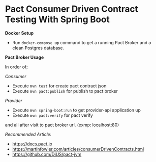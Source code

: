 # Pact Consumer Driven Contract Testing With Spring Boot

**Docker Setup**
* Run `docker-compose up` command to get a running Pact Broker and a clean Postgres database.

**Pact Broker Usage**

In order of;

_Consumer_
* Execute `mvn test` for create pact contract json
* Execute `mvn pact:publish` for publish to pact broker

_Provider_
* Execute `mvn spring-boot:run` to get provider-api application up
* Execute `mvn pact:verify` for pact verify

and all after visit to pact broker url. (exmp: localhost:80)

_Recommended Article:_
* https://docs.pact.io
* https://martinfowler.com/articles/consumerDrivenContracts.html
* https://github.com/DiUS/pact-jvm
